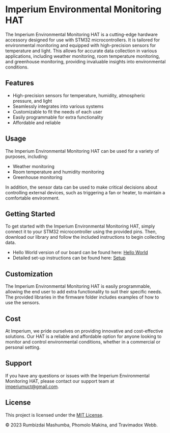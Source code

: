 # Imperium Environmental Monitoring HAT

The Imperium Environmental Monitoring HAT is a cutting-edge hardware accessory designed for use with STM32 microcontrollers. It is tailored for environmental monitoring and equipped with high-precision sensors for temperature and light. This allows for accurate data collection in various applications, including weather monitoring, room temperature monitoring, and greenhouse monitoring, providing invaluable insights into environmental conditions.

## Features

- High-precision sensors for temperature, humidity, atmospheric pressure, and light
- Seamlessly integrates into various systems
- Customizable to fit the needs of each user
- Easily programmable for extra functionality
- Affordable and reliable

## Usage

The Imperium Environmental Monitoring HAT can be used for a variety of purposes, including:

- Weather monitoring
- Room temperature and humidity monitoring
- Greenhouse monitoring

In addition, the sensor data can be used to make critical decisions about controlling external devices, such as triggering a fan or heater, to maintain a comfortable environment.

## Getting Started

To get started with the Imperium Environmental Monitoring HAT, simply connect it to your STM32 microcontroller using the provided pins. Then, download our library and follow the included instructions to begin collecting data.
- Hello World version of our board can be found here: [Hello World](HELLOWORLD.md)
- Detailed set-up instructions can be found here: [Setup](SESNSEHATSETUP.md)

## Customization

The Imperium Environmental Monitoring HAT is easily programmable, allowing the end user to add extra functionality to suit their specific needs. The provided libraries in the firmware folder includes examples of how to use the sensors.

## Cost

At Imperium, we pride ourselves on providing innovative and cost-effective solutions. Our HAT is a reliable and affordable option for anyone looking to monitor and control environmental conditions, whether in a commercial or personal setting.

## Support

If you have any questions or issues with the Imperium Environmental Monitoring HAT, please contact our support team at imperiumuct@gmail.com.

## License

This project is licensed under the [MIT License](LICENSE).

© 2023 Rumbizdai Mashumba, Phomolo Makina, and Travimadox Webb.

